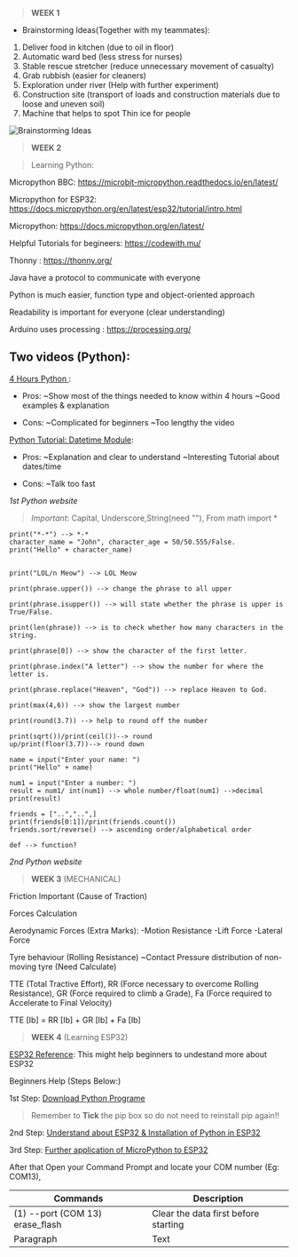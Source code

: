 >**WEEK 1**

- Brainstorming Ideas(Together with my teammates):
1. Deliver food in kitchen (due to oil in floor)
2. Automatic ward bed (less stress for nurses)
3. Stable rescue stretcher (reduce unnecessary movement of casualty)
4. Grab rubbish (easier for cleaners)
5. Exploration under river (Help with further experiment)
6. Construction site (transport of loads and construction materials due to loose and uneven soil)
7. Machine that helps to spot Thin ice for people

![Brainstorming Ideas](https://i.imgur.com/mrkp1fu.jpg)


>**WEEK 2**

>Learning Python:

Micropython BBC: https://microbit-micropython.readthedocs.io/en/latest/

Micropython for ESP32: https://docs.micropython.org/en/latest/esp32/tutorial/intro.html 

Micropython: https://docs.micropython.org/en/latest/

Helpful Tutorials for begineers: https://codewith.mu/ 

Thonny : https://thonny.org/

Java have a protocol to communicate with everyone

Python is much easier, function type and object-oriented approach 

Readability is important for everyone (clear understanding)

Arduino uses processing : https://processing.org/

## Two videos (Python): 

 [4 Hours Python ](https://www.youtube.com/watch?v=rfscVS0vtbw):

- Pros:
~Show most of the things needed to know within 4 hours
~Good examples & explanation

- Cons:
~Complicated for beginners
~Too lengthy the video

[Python Tutorial: Datetime Module](https://www.youtube.com/watch?v=eirjjyP2qcQ ):
- Pros:
~Explanation and clear to understand
~Interesting Tutorial about dates/time

- Cons:
~Talk too fast

*1st Python website* 

>*Important*: Capital, Underscore,String(need ""), From math import *

	print("*-*") --> *-*
	character_name = "John", character_age = 50/50.555/False.
	print("Hello" + character_name)


	print("LOL/n Meow") --> LOL Meow

	print(phrase.upper()) --> change the phrase to all upper

	print(phrase.isupper()) --> will state whether the phrase is upper is True/False.

	print(len(phrase)) --> is to check whether how many characters in the string.

	print(phrase[0]) --> show the character of the first letter.

	print(phrase.index("A letter") --> show the number for where the letter is.

	print(phrase.replace("Heaven", "God")) --> replace Heaven to God.

	print(max(4,6)) --> show the largest number

	print(round(3.7)) --> help to round off the number

	print(sqrt())/print(ceil())--> round 
	up/print(floor(3.7))--> round down

	name = input("Enter your name: ")
	print("Hello" + name)

	num1 = input("Enter a number: ")
	result = num1/ int(num1) --> whole number/float(num1) -->decimal
	print(result)

	friends = ["..","..",]
	print(friends[0:1])/print(friends.count()) 
	friends.sort/reverse() --> ascending order/alphabetical order

	def --> function?

*2nd Python website* 

>**WEEK 3** (MECHANICAL)

Friction Important (Cause of Traction) 

Forces Calculation 

Aerodynamic Forces (Extra Marks):
-Motion Resistance
-Lift Force
-Lateral Force

Tyre behaviour (Rolling Resistance)
~Contact Pressure distribution of non-moving tyre
(Need Calculate)


TTE (Total Tractive Effort), RR (Force necessary to overcome Rolling Resistance), GR (Force required to climb a Grade), Fa (Force required to Accelerate to Final Velocity)

TTE [Ib] = RR [Ib] + GR [Ib] + Fa [Ib]

>**WEEK 4** (Learning ESP32)

[ESP32 Reference](http://esp32.net/): This might help beginners to undestand more about ESP32

Beginners Help (Steps Below:)

1st Step: [Download Python Programe](https://www.python.org/downloads/) 
>Remember to **Tick** the pip box so do not need to reinstall pip again!!

2nd Step: [Understand about ESP32 & Installation of Python in ESP32](http://github.com/espressif/esptool/)

3rd Step: [Further application of MicroPython to ESP32](https://docs.micropython.org/en/latest/esp32/tutorial/intro.html)

After that Open your Command Prompt and locate your COM number (Eg: COM13), 

| Commands    | Description |
| ----------- | ----------- |
|(1) --port (COM 13) erase_flash | Clear the data first before starting |
| Paragraph   | Text        |
